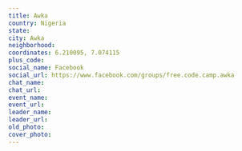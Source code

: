 ```yaml
---
title: Awka
country: Nigeria
state: 
city: Awka
neighborhood: 
coordinates: 6.210095, 7.074115
plus_code:
social_name: Facebook
social_url: https://www.facebook.com/groups/free.code.camp.awka
chat_name:
chat_url:
event_name:
event_url:
leader_name:
leader_url:
old_photo: 
cover_photo:
---
```

